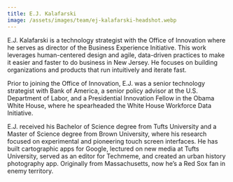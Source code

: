 ```yaml
---
title: E.J. Kalafarski
image: /assets/images/team/ej-kalafarski-headshot.webp
---
```


E.J. Kalafarski is a technology strategist with the Office of Innovation where he serves as director of the Business Experience Initiative. This work leverages human-centered design and agile, data-driven practices to make it easier and faster to do business in New Jersey. He focuses on building organizations and products that run intuitively and iterate fast.

Prior to joining the Office of Innovation, E.J. was a senior technology strategist with Bank of America, a senior policy advisor at the U.S. Department of Labor, and a Presidential Innovation Fellow in the Obama White House, where he spearheaded the White House Workforce Data Initiative.

E.J. received his Bachelor of Science degree from Tufts University and a Master of Science degree from Brown University, where his research focused on experimental and pioneering touch screen interfaces. He has built cartographic apps for Google, lectured on new media at Tufts University, served as an editor for Techmeme, and created an urban history photography app. Originally from Massachusetts, now he’s a Red Sox fan in enemy territory.
